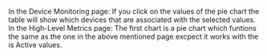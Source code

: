 In the Device Monitoring page:
If you click on the values of the pie chart the table will show which devices that are associated with the selected values.
In the High-Level Metrics page:
The first chart is a pie chart which funtions the same as the one in the above mentioned page excpect it works with the is Active values. 
